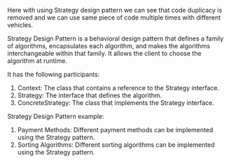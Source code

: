 Here with using Strategy design pattern we can see that code duplicacy is
removed and we can use same piece of code multiple times with different vehicles.

Strategy Design Pattern is a behavioral design pattern that defines a family of algorithms,
encapsulates each algorithm, and makes the algorithms interchangeable within that family.
It allows the client to choose the algorithm at runtime.

It has the following participants:
1. Context: The class that contains a reference to the Strategy interface.
2. Strategy: The interface that defines the algorithm.
3. ConcreteStrategy: The class that implements the Strategy interface.

Strategy Design Pattern example:
1. Payment Methods: Different payment methods can be implemented using the Strategy pattern.
2. Sorting Algorithms: Different sorting algorithms can be implemented using the Strategy pattern.
